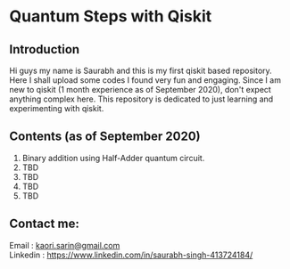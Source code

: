 # Quantum Steps with Qiskit

## Introduction
Hi guys my name is Saurabh and this is my first qiskit based repository. Here I shall upload some codes I found very fun and engaging. 
Since I am new to qiskit (1 month experience as of September 2020), don't expect anything complex here. 
This repository is dedicated to just learning and experimenting with qiskit.

## Contents (as of September 2020)
1. Binary addition using Half-Adder quantum circuit.
2. TBD
3. TBD
4. TBD
5. TBD

## Contact me:
Email    : kaori.sarin@gmail.com<br>
Linkedin : https://www.linkedin.com/in/saurabh-singh-413724184/
